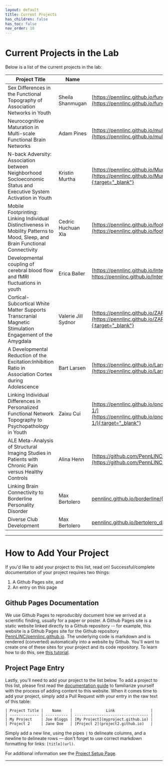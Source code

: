 ```yaml
---
layout: default
title: Current Projects
has_children: false
has_toc: false
nav_order: 10
---
```


# Current Projects in the Lab

Below is a list of the current projects in the lab:

| Project Title |    Name    |               Link                |
| ------------- | ---------- | --------------------------------- |
| Sex Differences in the Functional Topography of Association Networks in Youth    | Sheila Shanmugan | [https://pennlinc.github.io/funcParcelSexDiff1/](https://pennlinc.github.io/funcParcelSexDiff1/){:target="_blank"} |
| Neurocognitive Maturation in Multi-scale Functional Brain Networks     | Adam Pines   | [https://pennlinc.github.io/multiscale/](https://pennlinc.github.io/multiscale/){:target="_blank"} |
| N-back Adversity: Association between Neighborhood Socioeconomic Status and Executive System Activation in Youth | Kristin Murtha | [https://pennlinc.github.io/Murtha_Nback_Adversity/](https://pennlinc.github.io/Murtha_Nback_Adversity/){:target="_blank"} |
| Mobile Footprinting: Linking Individual Distinctiveness in Mobility Patterns to Mood, Sleep, and Brain Functional Connectivity | Cedric Huchuan Xia | [https://pennlinc.github.io/footprinting/](https://pennlinc.github.io/footprinting/){:target="_blank"} |
| Developmental coupling of cerebral blood flow and fMRI fluctuations in youth |  Erica Baller | [https://pennlinc.github.io/IntermodalCoupling/]( https://pennlinc.github.io/IntermodalCoupling/){:target= "blank"} |
| Cortical-Subcortical White Matter Supports Transcranial Magnetic Stimulation Engagement of the Amygdala | Valerie Jill Sydnor | [https://pennlinc.github.io/ZAPR01_dMRI_TMSfMRI/](https://pennlinc.github.io/ZAPR01_dMRI_TMSfMRI/){:target="_blank"} |
| A Developmental Reduction of the Excitation:Inhibition Ratio in Association Cortex during Adolescence | Bart Larsen | [https://pennlinc.github.io/Larsen_EI_Development/](https://pennlinc.github.io/Larsen_EI_Development/) |
| Linking Individual Differences in Personalized Functional Network Topography to Psychopathology in Youth | Zaixu Cui | [https://pennlinc.github.io/pncsinglefuncparcel_psychopathology-1/](https://pennlinc.github.io/pncsinglefuncparcel_psychopathology-1/){:target="_blank"}  |
| ALE Meta-Analysis of Structural Imaging Studies in Patients with Chronic Pain versus Healthy Controls | Alina Henn | [https://github.com/PennLINC/sMRI_ChronicPain](https://github.com/PennLINC/sMRI_ChronicPain){:target="_blank}|
| Linking Brain Connectivity to Borderline Personality Disorder | Max Bertolero | [pennlinc.github.io/borderline/](https://pennlinc.github.io/borderline/){:target="_blank}|
| Diverse Club Development | Max Bertolero | [pennlinc.github.io/bertolero_diverse_development/](https://pennlinc.github.io/bertolero_diverse_development/){:target="_blank}|


---------------------------------------------------------------------------------

# How to Add Your Project

If you'd like to add your project to this list, read on! Successful/complete documentation of your project requires two things:

1. A Github Pages site, and
2. An entry on this page

## Github Pages Documentation

We use Github Pages to reproducibly document how we arrived at a scientific finding, usually for a paper or poster. A Github Pages site is a static website linked directly to a Github repository -- for example, this website is a Github Pages site for the Github repository [PennLINC/pennlinc.github.io](https://github.com/PennLINC/PennLINC.github.io). The underlying code is markdown and is rendered (converted) automatically into a website by Github. You'll want to create one of these sites for your project and its code repository. To learn how to do this, see [this tutorial](/docs/Contributing/project-documentation/).

## Project Page Entry

Lastly, you'll need to add your project to the list below.
To add a project to this list, please first read the [documentation guide](/docs/Contributing/documentation_guidelines) to familiarize yourself with the process of adding content to this website. When it comes time to add your project, simply add a Pull Request with your entry in the raw text of this table:

```
| Project Title |    Name    |               Link                |
| ------------- | ---------- | --------------------------------- |
| My Project    | Joe Bloggs | [My Project](myproject.github.io) |
| Project 2     | Jane Doe   | [Project 2](project2.github.io)   |
```

Simply add a new line, using the pipes `|` to delineate columns, and a newline to delineate rows — don't forget to use correct markdown formatting for links: `[title](url)`.

For additional information see the [Project Setup Page](/docs/LabHome/ProjectSetup/).

----------------------------------------

